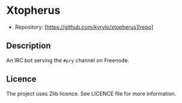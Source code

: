 Xtopherus
=========

* Repository: [https://github.com/kyrylo/xtopherus][repo]

Description
-----------

An IRC bot serving the `#pry` channel on Freenode.

Licence
-------

The project uses Zlib licence. See LICENCE file for more information.

[repo]: https://github.com/kyrylo/xtopherus/ "Home page"
